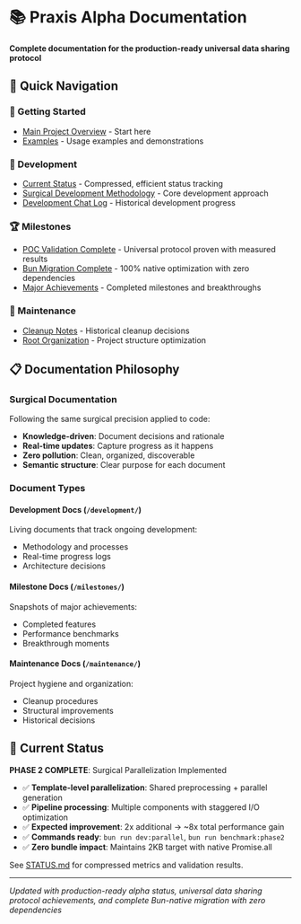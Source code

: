 # 📚 Praxis Alpha Documentation

**Complete documentation for the production-ready universal data sharing protocol**

## 📖 Quick Navigation

### **🚀 Getting Started**
- [Main Project Overview](../README.md) - Start here
- [Examples](../examples/) - Usage examples and demonstrations

### **🔧 Development**
- [Current Status](./STATUS.md) - Compressed, efficient status tracking
- [Surgical Development Methodology](./development/SURGICAL-DEVELOPMENT.md) - Core development approach
- [Development Chat Log](./development/CHAT_LOG.md) - Historical development progress

### **🏆 Milestones**
- [POC Validation Complete](./milestones/POC-VALIDATION-COMPLETE.md) - Universal protocol proven with measured results
- [Bun Migration Complete](./milestones/BUN-MIGRATION-COMPLETE.md) - 100% native optimization with zero dependencies
- [Major Achievements](./milestones/MILESTONE-ACHIEVED.md) - Completed milestones and breakthroughs

### **🧹 Maintenance**
- [Cleanup Notes](./maintenance/CLEANUP-NOTES.md) - Historical cleanup decisions
- [Root Organization](./maintenance/ROOT-ORGANIZATION.md) - Project structure optimization

## 📋 Documentation Philosophy

### **Surgical Documentation**
Following the same surgical precision applied to code:

- **Knowledge-driven**: Document decisions and rationale
- **Real-time updates**: Capture progress as it happens
- **Zero pollution**: Clean, organized, discoverable
- **Semantic structure**: Clear purpose for each document

### **Document Types**

#### **Development Docs** (`/development/`)
Living documents that track ongoing development:
- Methodology and processes
- Real-time progress logs
- Architecture decisions

#### **Milestone Docs** (`/milestones/`)
Snapshots of major achievements:
- Completed features
- Performance benchmarks
- Breakthrough moments

#### **Maintenance Docs** (`/maintenance/`)
Project hygiene and organization:
- Cleanup procedures
- Structural improvements
- Historical decisions

## 🎯 Current Status

**PHASE 2 COMPLETE**: Surgical Parallelization Implemented
- ✅ **Template-level parallelization**: Shared preprocessing + parallel generation
- ✅ **Pipeline processing**: Multiple components with staggered I/O optimization
- ✅ **Expected improvement**: 2x additional → ~8x total performance gain
- ✅ **Commands ready**: `bun run dev:parallel`, `bun run benchmark:phase2`
- ✅ **Zero bundle impact**: Maintains 2KB target with native Promise.all

See [STATUS.md](./STATUS.md) for compressed metrics and validation results.

---

*Updated with production-ready alpha status, universal data sharing protocol achievements, and complete Bun-native migration with zero dependencies*
